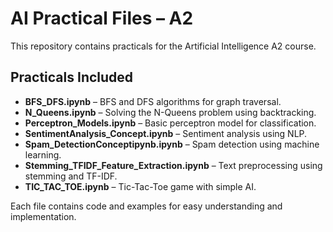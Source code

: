 # AI Practical Files – A2

This repository contains practicals for the Artificial Intelligence A2 course.

## Practicals Included

- **BFS_DFS.ipynb** – BFS and DFS algorithms for graph traversal.
- **N_Queens.ipynb** – Solving the N-Queens problem using backtracking.
- **Perceptron_Models.ipynb** – Basic perceptron model for classification.
- **SentimentAnalysis_Concept.ipynb** – Sentiment analysis using NLP.
- **Spam_DetectionConceptipynb.ipynb** – Spam detection using machine learning.
- **Stemming_TFIDF_Feature_Extraction.ipynb** – Text preprocessing using stemming and TF-IDF.
- **TIC_TAC_TOE.ipynb** – Tic-Tac-Toe game with simple AI.

Each file contains code and examples for easy understanding and implementation.


